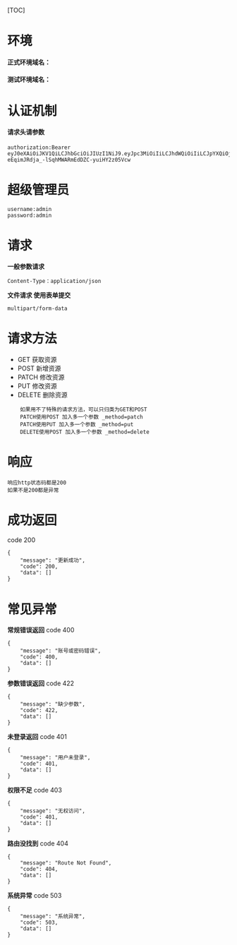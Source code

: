 [TOC]

# 环境

#### 正式环境域名：

#### 测试环境域名：

# 认证机制
#### 请求头请参数
```
authorization:Bearer eyJ0eXAiOiJKV1QiLCJhbGciOiJIUzI1NiJ9.eyJpc3MiOiIiLCJhdWQiOiIiLCJpYXQiOjE1NzcxNjg0NTksIm5iZiI6MTU3NzE2ODQ1OSwiZXhwIjoxNTc3NzczMjU5LCJyZWYiOjE1Nzk3NjA0NTksInNjb3BlcyI6ImFjY2Vzc190b2tlbiIsImRhdGEiOnsidWlkIjoxfX0.SAF-eEqimJRdja_-lSqhMWARmEdDZC-yuiHY2z05Vcw
```

# 超级管理员
```
username:admin
password:admin
```


# 请求
****一般参数请求****
```
Content-Type：application/json
```
****文件请求 使用表单提交****
```
multipart/form-data
```
# 请求方法
- GET 获取资源
- POST 新增资源
- PATCH 修改资源
- PUT 修改资源
- DELETE 删除资源
```
    如果用不了特殊的请求方法，可以只归类为GET和POST
    PATCH使用POST 加入多一个参数 _method=patch
	PATCH使用PUT 加入多一个参数 _method=put
    DELETE使用POST 加入多一个参数 _method=delete
```

# 响应
```
响应http状态码都是200
如果不是200都是异常
```


# 成功返回
code 200
```
{
    "message": "更新成功",
    "code": 200,
    "data": []
}
```

# 常见异常

****常规错误返回****
code 400
```
{
    "message": "账号或密码错误",
    "code": 400,
    "data": []
}
```

****参数错误返回****
code 422
```
{
    "message": "缺少参数",
    "code": 422,
    "data": []
}
```
****未登录返回****
code 401
```
{
    "message": "用户未登录",
    "code": 401,
    "data": []
}
```

****权限不足****
code 403
```
{
    "message": "无权访问",
    "code": 401,
    "data": []
}
```

****路由没找到****
code 404
```
{
    "message": "Route Not Found",
    "code": 404,
    "data": []
}
```

****系统异常****
code 503
```
{
    "message": "系统异常",
    "code": 503,
    "data": []
}
```
